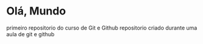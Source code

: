 # Olá, Mundo
 primeiro repositorio  do curso de Git e Github
 repositorio criado durante uma aula de git e github
